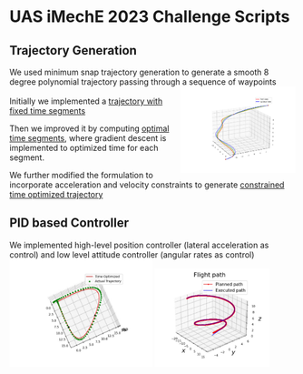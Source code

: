 # UAS iMechE 2023 Challenge Scripts

## Trajectory Generation
We used minimum snap trajectory generation to generate a smooth 8 degree polynomial trajectory passing through a sequence of waypoints<br>
<img align="right" src="/results/time_optimal_traj.png" width="40%" height="40%"/><br>
Initially we implemented a [trajectory with fixed time segments](https://github.com/atharva7am/Trajectory_Tracking_AeRoVe/blob/main/min_snap_trajectory_generator/fixed_time_ms.py)<br>

Then we improved it by computing [optimal time segments](https://github.com/atharva7am/Trajectory_Tracking_AeRoVe/blob/main/min_snap_trajectory_generator/min_snap_time_opt.py), where gradient descent is implemented to optimized time for each segment.<br>

We further modified the formulation to incorporate acceleration and velocity constraints to generate [constrained time optimized trajectory](https://github.com/atharva7am/Trajectory_Tracking_AeRoVe/blob/main/min_snap_trajectory_generator/constrained_time_opt.py)<br clear="right"/>
## PID based Controller
We implemented high-level position controller (lateral acceleration as control) and low level attitude controller (angular rates as control)<br>
<img src="/results/pid_tracking_1.jpeg" width="50%" height="50%"/>  <img src="/results/pid_tracking_2.jpeg" width="40%" height="40%"/><br>
